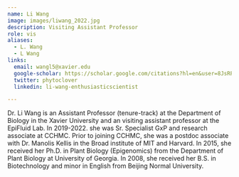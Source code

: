 ```yaml
---
name: Li Wang
image: images/liwang_2022.jpg
description: Visiting Assistant Professor
role: vis
aliases:
  - L. Wang
  - L Wang
links:
  email: wangl5@xavier.edu
  google-scholar: https://scholar.google.com/citations?hl=en&user=8JsRP9UAAAAJ
  twitter: phytoclover
  linkedin: li-wang-enthusiasticscientist

---
```


Dr. Li Wang is an Assistant Professor (tenure-track) at the Department of Biology in the Xavier University and an visiting assistant professor at the EpiFluid Lab. In 2019-2022. she was Sr. Specialist GxP and research associate at CCHMC. Prior to joining CCHMC, she was a postdoc associate with Dr. Manolis Kellis in the Broad institute of MIT and Harvard. In 2015, she received her Ph.D. in Plant Biology (Epigenomics) from the Department of Plant Biology at University of Georgia. In 2008, she received her B.S. in Biotechnology and minor in English from Beijing Normal University.
